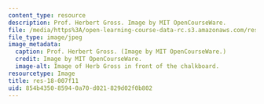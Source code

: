 ```yaml
---
content_type: resource
description: Prof. Herbert Gross. Image by MIT OpenCourseWare.
file: /media/https%3A/open-learning-course-data-rc.s3.amazonaws.com/res-18-007-calculus-revisited-multivariable-calculus-fall-2011/854b435085940a70d021829d02f0b802_res-18-007f11.jpg
file_type: image/jpeg
image_metadata:
  caption: Prof. Herbert Gross. (Image by MIT OpenCourseWare.)
  credit: Image by MIT OpenCourseWare.
  image-alt: Image of Herb Gross in front of the chalkboard.
resourcetype: Image
title: res-18-007f11
uid: 854b4350-8594-0a70-d021-829d02f0b802
---
```

